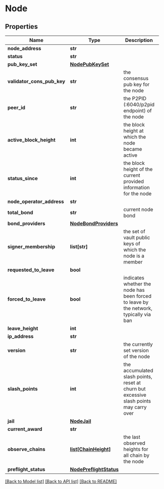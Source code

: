# Node

## Properties
Name | Type | Description | Notes
------------ | ------------- | ------------- | -------------
**node_address** | **str** |  | 
**status** | **str** |  | 
**pub_key_set** | [**NodePubKeySet**](NodePubKeySet.md) |  | 
**validator_cons_pub_key** | **str** | the consensus pub key for the node | 
**peer_id** | **str** | the P2PID (:6040/p2pid endpoint) of the node | 
**active_block_height** | **int** | the block height at which the node became active | 
**status_since** | **int** | the block height of the current provided information for the node | 
**node_operator_address** | **str** |  | 
**total_bond** | **str** | current node bond | 
**bond_providers** | [**NodeBondProviders**](NodeBondProviders.md) |  | 
**signer_membership** | **list[str]** | the set of vault public keys of which the node is a member | 
**requested_to_leave** | **bool** |  | 
**forced_to_leave** | **bool** | indicates whether the node has been forced to leave by the network, typically via ban | 
**leave_height** | **int** |  | 
**ip_address** | **str** |  | 
**version** | **str** | the currently set version of the node | 
**slash_points** | **int** | the accumulated slash points, reset at churn but excessive slash points may carry over | 
**jail** | [**NodeJail**](NodeJail.md) |  | 
**current_award** | **str** |  | 
**observe_chains** | [**list[ChainHeight]**](ChainHeight.md) | the last observed heights for all chain by the node | 
**preflight_status** | [**NodePreflightStatus**](NodePreflightStatus.md) |  | 

[[Back to Model list]](../README.md#documentation-for-models) [[Back to API list]](../README.md#documentation-for-api-endpoints) [[Back to README]](../README.md)

